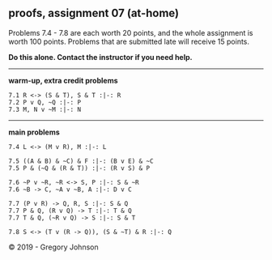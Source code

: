 ## proofs, assignment 07 (at-home)

Problems 7.4 - 7.8 are each worth 20 points, and the whole assignment is worth 100 points. Problems that are submitted late will receive 15 points.

**Do this alone. Contact the instructor if you need help.**

---

**warm-up, extra credit problems**

~~~{.ProofChecker .JohnsonSL options="fonts tabindent render" guides="fitch" points="2" late-credit="1"}
7.1 R <-> (S & T), S & T :|-: R 
7.2 P v Q, ~Q :|-: P 
7.3 M, N v ~M :|-: N
~~~

---

**main problems**

~~~{.ProofChecker .JohnsonSL options="fonts tabindent render" guides="fitch" points="20" late-credit="16"}
7.4 L <-> (M v R), M :|-: L

7.5 ((A & B) & ~C) & F :|-: (B v E) & ~C
7.5 P & (~Q & (R & T)) :|-: (R v S) & P

7.6 ~P v ~R, ~R <-> S, P :|-: S & ~R
7.6 ~B -> C, ~A v ~B, A :|-: D v C

7.7 (P v R) -> Q, R, S :|-: S & Q
7.7 P & Q, (R v Q) -> T :|-: T & Q
7.7 T & Q, (~R v Q) -> S :|-: S & T 

7.8 S <-> (T v (R -> Q)), (S & ~T) & R :|-: Q
~~~


<p>&copy; 2019 - <script>document.write(new Date().getFullYear())</script> Gregory Johnson</p>
 
